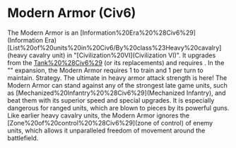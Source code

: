 # Modern Armor (Civ6)

The Modern Armor is an [Information%20Era%20%28Civ6%29](Information Era) [List%20of%20units%20in%20Civ6/By%20class%23Heavy%20cavalry](heavy cavalry unit) in "[Civilization%20VI](Civilization VI)". It upgrades from the [Tank%20%28Civ6%29](Tank) (or its replacements) and requires .
In the "" expansion, the Modern Armor requires 1 to train and 1 per turn to maintain.
Strategy.
The ultimate in heavy armor attack strength is here! The Modern Armor can stand against any of the strongest late game units, such as [Mechanized%20Infantry%20%28Civ6%29](Mechanized Infantry), and beat them with its superior speed and special upgrades. It is especially dangerous for ranged units, which are blown to pieces by its powerful guns.
Like earlier heavy cavalry units, the Modern Armor ignores the [Zone%20of%20control%20%28Civ6%29](zone of control) of enemy units, which allows it unparalleled freedom of movement around the battlefield.